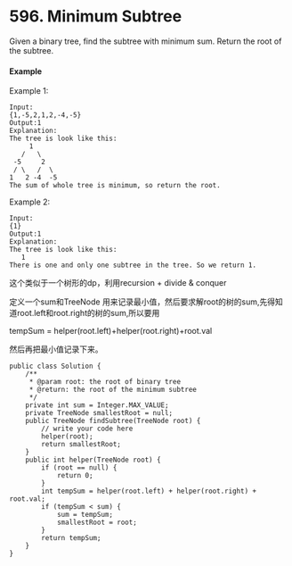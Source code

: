 # 596. Minimum Subtree

Given a binary tree, find the subtree with minimum sum. Return the root of the subtree.

#### Example

Example 1:

```text
Input:
{1,-5,2,1,2,-4,-5}
Output:1
Explanation:
The tree is look like this:
     1
   /   \
 -5     2
 / \   /  \
1   2 -4  -5 
The sum of whole tree is minimum, so return the root.
```

Example 2:

```text
Input:
{1}
Output:1
Explanation:
The tree is look like this:
   1
There is one and only one subtree in the tree. So we return 1.
```

这个类似于一个树形的dp，利用recursion + divide & conquer

定义一个sum和TreeNode 用来记录最小值，然后要求解root的树的sum,先得知道root.left和root.right的树的sum,所以要用

tempSum = helper\(root.left\)+helper\(root.right\)+root.val

然后再把最小值记录下来。

```text
public class Solution {
    /**
     * @param root: the root of binary tree
     * @return: the root of the minimum subtree
     */
    private int sum = Integer.MAX_VALUE;
    private TreeNode smallestRoot = null;
    public TreeNode findSubtree(TreeNode root) {
        // write your code here
        helper(root);
        return smallestRoot;
    }
    public int helper(TreeNode root) {
        if (root == null) {
            return 0;
        }
        int tempSum = helper(root.left) + helper(root.right) + root.val;
        if (tempSum < sum) {
            sum = tempSum;
            smallestRoot = root;
        }
        return tempSum;
    }
}
```

